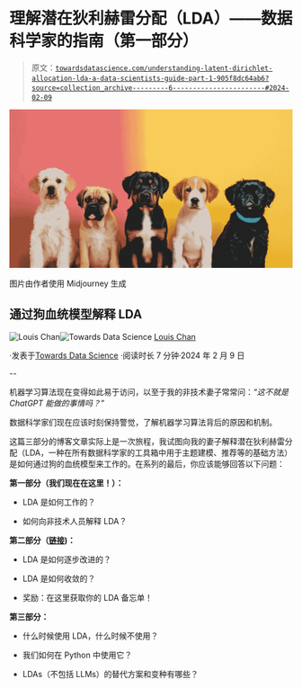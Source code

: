 # 理解潜在狄利赫雷分配（LDA）——数据科学家的指南（第一部分）

> 原文：[`towardsdatascience.com/understanding-latent-dirichlet-allocation-lda-a-data-scientists-guide-part-1-905f8dc64ab6?source=collection_archive---------6-----------------------#2024-02-09`](https://towardsdatascience.com/understanding-latent-dirichlet-allocation-lda-a-data-scientists-guide-part-1-905f8dc64ab6?source=collection_archive---------6-----------------------#2024-02-09)

![](img/f8ea60dee8d40cad7cd726335b393af7.png)

图片由作者使用 Midjourney 生成

## 通过狗血统模型解释 LDA

[](https://louis-chan.medium.com/?source=post_page---byline--905f8dc64ab6--------------------------------)![Louis Chan](https://louis-chan.medium.com/?source=post_page---byline--905f8dc64ab6--------------------------------)[](https://towardsdatascience.com/?source=post_page---byline--905f8dc64ab6--------------------------------)![Towards Data Science](https://towardsdatascience.com/?source=post_page---byline--905f8dc64ab6--------------------------------) [Louis Chan](https://louis-chan.medium.com/?source=post_page---byline--905f8dc64ab6--------------------------------)

·发表于[Towards Data Science](https://towardsdatascience.com/?source=post_page---byline--905f8dc64ab6--------------------------------) ·阅读时长 7 分钟·2024 年 2 月 9 日

--

机器学习算法现在变得如此易于访问，以至于我的非技术妻子常常问：*“这不就是 ChatGPT 能做的事情吗？”*

数据科学家们现在应该时刻保持警觉，了解机器学习算法背后的原因和机制。

这篇三部分的博客文章实际上是一次旅程，我试图向我的妻子解释潜在狄利赫雷分配（LDA，一种在所有数据科学家的工具箱中用于主题建模、推荐等的基础方法）是如何通过狗的血统模型来工作的。在系列的最后，你应该能够回答以下问题：

**第一部分（我们现在在这里！）：**

+   LDA 是如何工作的？

+   如何向非技术人员解释 LDA？

**第二部分（**[**链接**](https://medium.com/towards-data-science/understanding-latent-dirichlet-allocation-lda-a-data-scientists-guide-part-2-f87c57af916d)**)：**

+   LDA 是如何逐步改进的？

+   LDA 是如何收敛的？

+   奖励：在这里获取你的 LDA 备忘单！

**第三部分：**

+   什么时候使用 LDA，什么时候不使用？

+   我们如何在 Python 中使用它？

+   LDAs（不包括 LLMs）的替代方案和变种有哪些？
